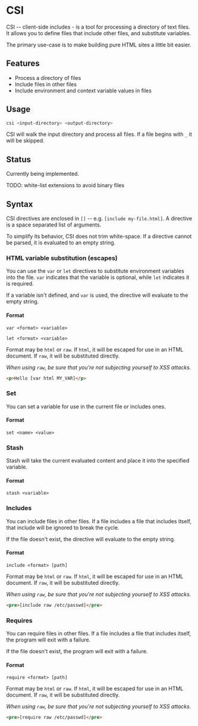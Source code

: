 # CSI

CSI -- client-side includes - is a tool for processing a directory of text files. It allows you to define files that include other files, and substitute variables.

The primary use-case is to make building pure HTML sites a little bit easier.

## Features

* Process a directory of files
* Include files in other files
* Include environment and context variable values in files

## Usage

```bash
csi <input-directory> <output-directory>
```

CSI will walk the input directory and process all files. If a file begins with `_` it will be skipped.

## Status

Currently being implemented.

TODO: white-list extensions to avoid binary files

## Syntax

CSI directives are enclosed in `[]` -- e.g. `[include my-file.html]`. A directive is a space separated list of arguments.

To simplify its behavior, CSI does not trim white-space. If a directive cannot be parsed, it is evaluated to an empty string.

### HTML variable substitution (escapes)

You can use the `var` or `let` directives to substitute environment variables into the file. `var` indicates that the variable is optional, while `let` indicates it is required.

If a variable isn't defined, and `var` is used, the directive will evaluate to the empty string.

#### Format

```
var <format> <variable>
```

```
let <format> <variable>
```

Format may be `html` or `raw`. If `html`, it will be escaped for use in an HTML document. If `raw`, it will be substituted directly.

*When using `raw`, be sure that you're not subjecting yourself to XSS attacks.*

```html
<p>Hello [var html MY_VAR]</p>
```

### Set

You can set a variable for use in the current file or includes ones.

#### Format

```
set <name> <value>
```

### Stash

Stash will take the current evaluated content and place it into the specified variable.

#### Format

```
stash <variable>
```

### Includes

You can include files in other files. If a file includes a file that includes itself, that include will be ignored to break the cycle.

If the file doesn't exist, the directive will evaluate to the empty string.

#### Format

```
include <format> [path]
```

Format may be `html` or `raw`. If `html`, it will be escaped for use in an HTML document. If `raw`, it will be substituted directly.

*When using `raw`, be sure that you're not subjecting yourself to XSS attacks.*

```html
<pre>[include raw /etc/passwd]</pre>
```

### Requires

You can require files in other files. If a file includes a file that includes itself, the program will exit with a failure.

If the file doesn't exist, the program will exit with a failure.

#### Format

```
require <format> [path]
```

Format may be `html` or `raw`. If `html`, it will be escaped for use in an HTML document. If `raw`, it will be substituted directly.

*When using `raw`, be sure that you're not subjecting yourself to XSS attacks.*

```html
<pre>[require raw /etc/passwd]</pre>
```
